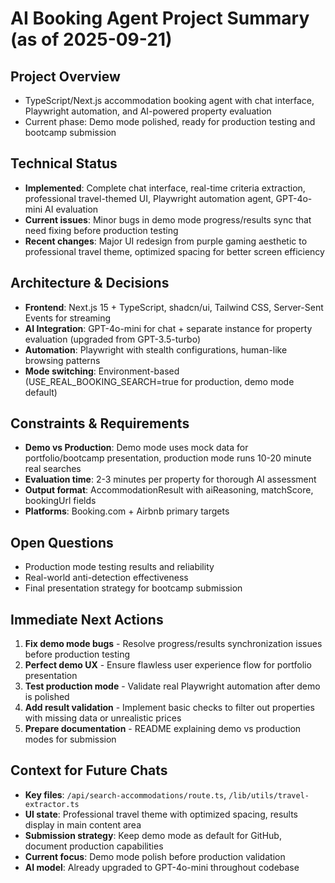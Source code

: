 # AI Booking Agent Project Summary (as of 2025-09-21)

## Project Overview
- TypeScript/Next.js accommodation booking agent with chat interface, Playwright automation, and AI-powered property evaluation
- Current phase: Demo mode polished, ready for production testing and bootcamp submission

## Technical Status
- **Implemented**: Complete chat interface, real-time criteria extraction, professional travel-themed UI, Playwright automation agent, GPT-4o-mini AI evaluation
- **Current issues**: Minor bugs in demo mode progress/results sync that need fixing before production testing
- **Recent changes**: Major UI redesign from purple gaming aesthetic to professional travel theme, optimized spacing for better screen efficiency

## Architecture & Decisions
- **Frontend**: Next.js 15 + TypeScript, shadcn/ui, Tailwind CSS, Server-Sent Events for streaming
- **AI Integration**: GPT-4o-mini for chat + separate instance for property evaluation (upgraded from GPT-3.5-turbo)
- **Automation**: Playwright with stealth configurations, human-like browsing patterns
- **Mode switching**: Environment-based (USE_REAL_BOOKING_SEARCH=true for production, demo mode default)

## Constraints & Requirements
- **Demo vs Production**: Demo mode uses mock data for portfolio/bootcamp presentation, production mode runs 10-20 minute real searches
- **Evaluation time**: 2-3 minutes per property for thorough AI assessment
- **Output format**: AccommodationResult with aiReasoning, matchScore, bookingUrl fields
- **Platforms**: Booking.com + Airbnb primary targets

## Open Questions
- Production mode testing results and reliability
- Real-world anti-detection effectiveness
- Final presentation strategy for bootcamp submission

## Immediate Next Actions
1. **Fix demo mode bugs** - Resolve progress/results synchronization issues before production testing
2. **Perfect demo UX** - Ensure flawless user experience flow for portfolio presentation
3. **Test production mode** - Validate real Playwright automation after demo is polished
4. **Add result validation** - Implement basic checks to filter out properties with missing data or unrealistic prices
5. **Prepare documentation** - README explaining demo vs production modes for submission

## Context for Future Chats
- **Key files**: `/api/search-accommodations/route.ts`, `/lib/utils/travel-extractor.ts`
- **UI state**: Professional travel theme with optimized spacing, results display in main content area
- **Submission strategy**: Keep demo mode as default for GitHub, document production capabilities
- **Current focus**: Demo mode polish before production validation
- **AI model**: Already upgraded to GPT-4o-mini throughout codebase